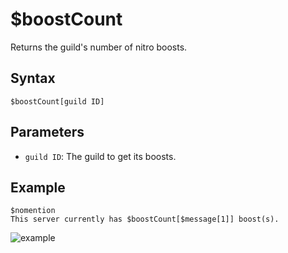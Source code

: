 # $boostCount
Returns the guild's number of nitro boosts.

## Syntax
```
$boostCount[guild ID]
```

## Parameters
- `guild ID`: The guild to get its boosts.

## Example
```
$nomention
This server currently has $boostCount[$message[1]] boost(s).
```
![example](https://user-images.githubusercontent.com/94063167/198905185-be96ee82-9961-41c3-b042-bc663c787d58.png)
